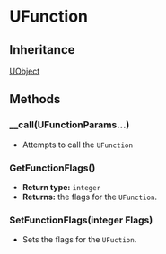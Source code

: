 # UFunction

## Inheritance
[UObject](./uobject.md)

## Methods

### __call(UFunctionParams...)
- Attempts to call the `UFunction`

### GetFunctionFlags()

- **Return type:** `integer`
- **Returns:** the flags for the `UFunction`.

### SetFunctionFlags(integer Flags)
- Sets the flags for the `UFuction`.